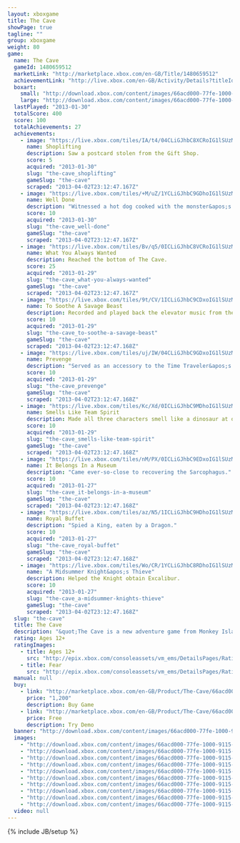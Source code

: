 ```yaml
---
layout: xboxgame
title: The Cave
showPage: true
tagline: ""
group: xboxgame
weight: 80
game: 
  name: The Cave
  gameId: 1480659512
  marketLink: "http://marketplace.xbox.com/en-GB/Title/1480659512"
  achievementLink: "http://live.xbox.com/en-GB/Activity/Details?titleId=1480659512"
  boxart: 
    small: "http://download.xbox.com/content/images/66acd000-77fe-1000-9115-d80258411238/1033/boxartsm.jpg"
    large: "http://download.xbox.com/content/images/66acd000-77fe-1000-9115-d80258411238/1033/boxartlg.jpg"
  lastPlayed: "2013-01-30"
  totalScore: 400
  score: 100
  totalAchievements: 27
  achievements: 
    - image: "https://live.xbox.com/tiles/IA/t4/04CLiGJhbC8XCRoIG1lSUzM4L2FjaC8wLzNjAAAAAOfn5-xXCzw=.jpg"
      name: Shoplifting
      description: Saw a postcard stolen from the Gift Shop.
      score: 5
      acquired: "2013-01-30"
      slug: "the-cave_shoplifting"
      gameSlug: "the-cave"
      scraped: "2013-04-02T23:12:47.167Z"
    - image: "https://live.xbox.com/tiles/+M/uZ/1YCLiGJhbC9GDhoIG1lSUzM4L2FjaC8wLzQyAAAAAOfn5-q2y+Q=.jpg"
      name: Well Done
      description: "Witnessed a hot dog cooked with the monster&apos;s breath."
      score: 10
      acquired: "2013-01-30"
      slug: "the-cave_well-done"
      gameSlug: "the-cave"
      scraped: "2013-04-02T23:12:47.167Z"
    - image: "https://live.xbox.com/tiles/Bv/q5/0ICLiGJhbC8VCRoIG1lSUzM4L2FjaC8wLzNhAAAAAOfn5-+W+ho=.jpg"
      name: What You Always Wanted
      description: Reached the bottom of The Cave.
      score: 25
      acquired: "2013-01-29"
      slug: "the-cave_what-you-always-wanted"
      gameSlug: "the-cave"
      scraped: "2013-04-02T23:12:47.167Z"
    - image: "https://live.xbox.com/tiles/9t/CV/1ICLiGJhbC9CDxoIG1lSUzM4L2FjaC8wLzU2AAAAAOfn5-u60Oo=.jpg"
      name: To Soothe A Savage Beast
      description: Recorded and played back the elevator music from the Zoo food court.
      score: 10
      acquired: "2013-01-29"
      slug: "the-cave_to-soothe-a-savage-beast"
      gameSlug: "the-cave"
      scraped: "2013-04-02T23:12:47.168Z"
    - image: "https://live.xbox.com/tiles/uj/IW/04CLiGJhbC9GDxoIG1lSUzM4L2FjaC8wLzUyAAAAAOfn5-w5MqY=.jpg"
      name: Prevenge
      description: "Served as an accessory to the Time Traveler&apos;s murder of her enemy&apos;s ancestor."
      score: 10
      acquired: "2013-01-29"
      slug: "the-cave_prevenge"
      gameSlug: "the-cave"
      scraped: "2013-04-02T23:12:47.168Z"
    - image: "https://live.xbox.com/tiles/Kc/Xd/0ICLiGJhbC9MDhoIG1lSUzM4L2FjaC8wLzQ4AAAAAOfn5--yxTU=.jpg"
      name: Smells Like Team Spirit
      description: Made all three characters smell like a dinosaur at once.
      score: 10
      acquired: "2013-01-29"
      slug: "the-cave_smells-like-team-spirit"
      gameSlug: "the-cave"
      scraped: "2013-04-02T23:12:47.168Z"
    - image: "https://live.xbox.com/tiles/nM/PX/0ICLiGJhbC9EDxoIG1lSUzM4L2FjaC8wLzUwAAAAAOfn5--4w4A=.jpg"
      name: It Belongs In a Museum
      description: "Came ever-so-close to recovering the Sarcophagus."
      score: 10
      acquired: "2013-01-27"
      slug: "the-cave_it-belongs-in-a-museum"
      gameSlug: "the-cave"
      scraped: "2013-04-02T23:12:47.168Z"
    - image: "https://live.xbox.com/tiles/az/N5/1ICLiGJhbC9HDhoIG1lSUzM4L2FjaC8wLzQzAAAAAOfn5-tWM3c=.jpg"
      name: Royal Buffet
      description: "Spied a King, eaten by a Dragon."
      score: 10
      acquired: "2013-01-27"
      slug: "the-cave_royal-buffet"
      gameSlug: "the-cave"
      scraped: "2013-04-02T23:12:47.168Z"
    - image: "https://live.xbox.com/tiles/Wo/CR/1YCLiGJhbC8RDhoIG1lSUzM4L2FjaC8wLzRlAAAAAOfn5-q+gEY=.jpg"
      name: "A Midsummer Knight&apos;s Thieve"
      description: Helped the Knight obtain Excalibur.
      score: 10
      acquired: "2013-01-27"
      slug: "the-cave_a-midsummer-knights-thieve"
      gameSlug: "the-cave"
      scraped: "2013-04-02T23:12:47.168Z"
  slug: "the-cave"
  title: The Cave
  description: "&quot;The Cave is a new adventure game from Monkey Island and Maniac Mansion creator Ron Gilbert, and Double Fine Productions, the award-winning studio behind Psychonauts and Br&uuml;tal Legend.  Assemble your team of three from seven unlikely adventurers, each with their own unique personalities and stories, then descend into the mysterious depths to explore locations including a subterranean amusement park and a medieval castle, not to mention a fully armed and ready-to-launch nuclear tipped ICBM. The Cave awaits.&quot;"
  rating: Ages 12+
  ratingImages: 
    - title: Ages 12+
      src: "http://epix.xbox.com/consoleassets/vm_ems/DetailsPages/RatingSystemID/14/default/Values/14003.png"
    - title: Fear
      src: "http://epix.xbox.com/consoleassets/vm_ems/DetailsPages/RatingSystemID/14/default/Descriptors/14003.png"
  manual: null
  buy: 
    - link: "http://marketplace.xbox.com/en-GB/Product/The-Cave/66acd000-77fe-1000-9115-d80258411238?purchase=1&amp;DownloadType=Game"
      price: "1,200"
      description: Buy Game
    - link: "http://marketplace.xbox.com/en-GB/Product/The-Cave/66acd000-77fe-1000-9115-d80258411238?purchase=1&amp;DownloadType=GameDemo"
      price: Free
      description: Try Demo
  banner: "http://download.xbox.com/content/images/66acd000-77fe-1000-9115-d80258411238/1033/banner.png"
  images: 
    - "http://download.xbox.com/content/images/66acd000-77fe-1000-9115-d80258411238/1033/screenlg1.jpg"
    - "http://download.xbox.com/content/images/66acd000-77fe-1000-9115-d80258411238/1033/screenlg2.jpg"
    - "http://download.xbox.com/content/images/66acd000-77fe-1000-9115-d80258411238/1033/screenlg3.jpg"
    - "http://download.xbox.com/content/images/66acd000-77fe-1000-9115-d80258411238/1033/screenlg4.jpg"
    - "http://download.xbox.com/content/images/66acd000-77fe-1000-9115-d80258411238/1033/screenlg5.jpg"
    - "http://download.xbox.com/content/images/66acd000-77fe-1000-9115-d80258411238/1033/screenlg6.jpg"
    - "http://download.xbox.com/content/images/66acd000-77fe-1000-9115-d80258411238/1033/screenlg7.jpg"
    - "http://download.xbox.com/content/images/66acd000-77fe-1000-9115-d80258411238/1033/screenlg8.jpg"
    - "http://download.xbox.com/content/images/66acd000-77fe-1000-9115-d80258411238/1033/screenlg9.jpg"
    - "http://download.xbox.com/content/images/66acd000-77fe-1000-9115-d80258411238/1033/screenlg10.jpg"
  video: null
---
```

{% include JB/setup %}